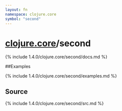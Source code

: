 ```yaml
---
layout: fn
namespace: clojure.core
symbol: "second"
---
```


# [clojure.core](../)/second

{% include 1.4.0/clojure.core/second/docs.md %}

##Examples

{% include 1.4.0/clojure.core/second/examples.md %}
## Source
{% include 1.4.0/clojure.core/second/src.md %}

